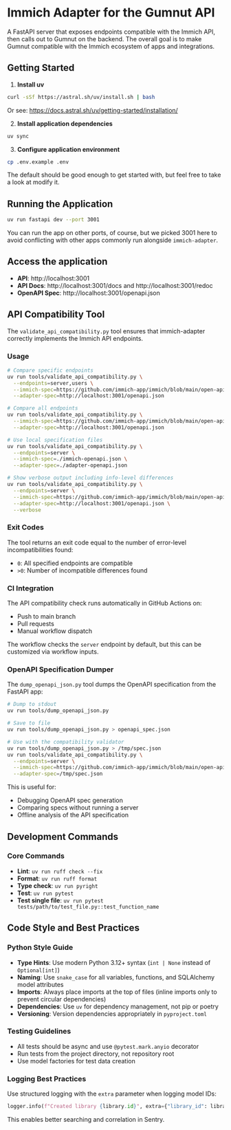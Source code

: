 # Immich Adapter for the Gumnut API

A FastAPI server that exposes endpoints compatible with the Immich API,
then calls out to Gumnut on the backend. The overall goal is to make
Gumnut compatible with the Immich ecosystem of apps and integrations.

## Getting Started

1. **Install uv**

```bash
curl -sSf https://astral.sh/uv/install.sh | bash
```

Or see: https://docs.astral.sh/uv/getting-started/installation/

2. **Install application dependencies**

```bash
uv sync
```

3. **Configure application environment**

```bash
cp .env.example .env
```

The default should be good enough to get started with, but feel free to take a look at modify it.

## Running the Application

```bash
uv run fastapi dev --port 3001
```

You can run the app on other ports, of course, but we picked 3001 here
to avoid conflicting with other apps commonly run alongside `immich-adapter`.

## Access the application

- **API**: http://localhost:3001
- **API Docs**: http://localhost:3001/docs and http://localhost:3001/redoc
- **OpenAPI Spec**: http://localhost:3001/openapi.json

## API Compatibility Tool

The `validate_api_compatibility.py` tool ensures that immich-adapter correctly implements the Immich API endpoints.

### Usage

```bash
# Compare specific endpoints
uv run tools/validate_api_compatibility.py \
  --endpoints=server,users \
  --immich-spec=https://github.com/immich-app/immich/blob/main/open-api/immich-openapi-specs.json \
  --adapter-spec=http://localhost:3001/openapi.json

# Compare all endpoints
uv run tools/validate_api_compatibility.py \
  --immich-spec=https://github.com/immich-app/immich/blob/main/open-api/immich-openapi-specs.json \
  --adapter-spec=http://localhost:3001/openapi.json

# Use local specification files
uv run tools/validate_api_compatibility.py \
  --endpoints=server \
  --immich-spec=./immich-openapi.json \
  --adapter-spec=./adapter-openapi.json

# Show verbose output including info-level differences
uv run tools/validate_api_compatibility.py \
  --endpoints=server \
  --immich-spec=https://github.com/immich-app/immich/blob/main/open-api/immich-openapi-specs.json \
  --adapter-spec=http://localhost:3001/openapi.json \
  --verbose
```

### Exit Codes

The tool returns an exit code equal to the number of error-level incompatibilities found:
- `0`: All specified endpoints are compatible
- `>0`: Number of incompatible differences found

### CI Integration

The API compatibility check runs automatically in GitHub Actions on:
- Push to main branch
- Pull requests
- Manual workflow dispatch

The workflow checks the `server` endpoint by default, but this can be customized via workflow inputs.

### OpenAPI Specification Dumper

The `dump_openapi_json.py` tool dumps the OpenAPI specification from the FastAPI app:

```bash
# Dump to stdout
uv run tools/dump_openapi_json.py

# Save to file
uv run tools/dump_openapi_json.py > openapi_spec.json

# Use with the compatibility validator
uv run tools/dump_openapi_json.py > /tmp/spec.json
uv run tools/validate_api_compatibility.py \
  --endpoints=server \
  --immich-spec=https://github.com/immich-app/immich/blob/main/open-api/immich-openapi-specs.json \
  --adapter-spec=/tmp/spec.json
```

This is useful for:
- Debugging OpenAPI spec generation
- Comparing specs without running a server
- Offline analysis of the API specification

## Development Commands

### Core Commands

- **Lint**: `uv run ruff check --fix`
- **Format**: `uv run ruff format`
- **Type check**: `uv run pyright`
- **Test**: `uv run pytest`
- **Test single file**: `uv run pytest tests/path/to/test_file.py::test_function_name`

## Code Style and Best Practices

### Python Style Guide

- **Type Hints**: Use modern Python 3.12+ syntax (`int | None` instead of `Optional[int]`)
- **Naming**: Use `snake_case` for all variables, functions, and SQLAlchemy model attributes
- **Imports**: Always place imports at the top of files (inline imports only to prevent circular dependencies)
- **Dependencies**: Use `uv` for dependency management, not pip or poetry
- **Versioning**: Version dependencies appropriately in `pyproject.toml`

### Testing Guidelines

- All tests should be async and use `@pytest.mark.anyio` decorator
- Run tests from the project directory, not repository root
- Use model factories for test data creation

### Logging Best Practices

Use structured logging with the `extra` parameter when logging model IDs:

```python
logger.info(f"Created library {library.id}", extra={"library_id": library.id})
```

This enables better searching and correlation in Sentry.
